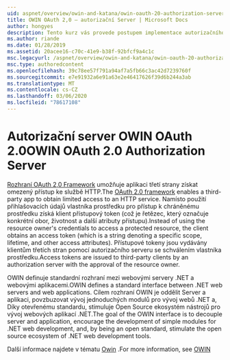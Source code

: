 ```yaml
---
uid: aspnet/overview/owin-and-katana/owin-oauth-20-authorization-server
title: OWIN OAuth 2,0 – autorizační Server | Microsoft Docs
author: hongyes
description: Tento kurz vás provede postupem implementace autorizačního serveru OAuth 2,0 pomocí middlewaru OWIN OAuth. Toto je pokročilý kurz, který pouze outlin...
ms.author: riande
ms.date: 01/28/2019
ms.assetid: 20acee16-c70c-41e9-b38f-92bfcf9a4c1c
msc.legacyurl: /aspnet/overview/owin-and-katana/owin-oauth-20-authorization-server
msc.type: authoredcontent
ms.openlocfilehash: 39c78ee57f791a94af7a5fb66c3ac42d7239760f
ms.sourcegitcommit: e7e91932a6e91a63e2e46417626f39d6b244a3ab
ms.translationtype: MT
ms.contentlocale: cs-CZ
ms.lasthandoff: 03/06/2020
ms.locfileid: "78617108"
---
```

# <a name="owin-oauth-20-authorization-server"></a><span data-ttu-id="c23ea-104">Autorizační server OWIN OAuth 2.0</span><span class="sxs-lookup"><span data-stu-id="c23ea-104">OWIN OAuth 2.0 Authorization Server</span></span>

<span data-ttu-id="c23ea-105">[Rozhraní OAuth 2,0 Framework](http://tools.ietf.org/html/rfc6749) umožňuje aplikaci třetí strany získat omezený přístup ke službě HTTP.</span><span class="sxs-lookup"><span data-stu-id="c23ea-105">The [OAuth 2.0 framework](http://tools.ietf.org/html/rfc6749) enables a third-party app to obtain limited access to an HTTP service.</span></span> <span data-ttu-id="c23ea-106">Namísto použití přihlašovacích údajů vlastníka prostředku pro přístup k chráněnému prostředku získá klient přístupový token (což je řetězec, který označuje konkrétní obor, životnost a další atributy přístupu).</span><span class="sxs-lookup"><span data-stu-id="c23ea-106">Instead of using the resource owner's credentials to access a protected resource, the client obtains an access token (which is a string denoting a specific scope, lifetime, and other access attributes).</span></span> <span data-ttu-id="c23ea-107">Přístupové tokeny jsou vydávány klientům třetích stran pomocí autorizačního serveru se schválením vlastníka prostředku.</span><span class="sxs-lookup"><span data-stu-id="c23ea-107">Access tokens are issued to third-party clients by an authorization server with the approval of the resource owner.</span></span>

<span data-ttu-id="c23ea-108">OWIN definuje standardní rozhraní mezi webovými servery .NET a webovými aplikacemi.</span><span class="sxs-lookup"><span data-stu-id="c23ea-108">OWIN defines a standard interface between .NET web servers and web applications.</span></span> <span data-ttu-id="c23ea-109">Cílem rozhraní OWIN je oddělit Server a aplikaci, povzbuzovat vývoj jednoduchých modulů pro vývoj webů .NET a, Díky otevřenému standardu, stimuluje Open Source ekosystém nástrojů pro vývoj webových aplikací .NET.</span><span class="sxs-lookup"><span data-stu-id="c23ea-109">The goal of the OWIN interface is to decouple server and application, encourage the development of simple modules for .NET web development, and, by being an open standard, stimulate the open source ecosystem of .NET web development tools.</span></span>

<span data-ttu-id="c23ea-110">Další informace najdete v tématu [Owin](http://owin.org/) .</span><span class="sxs-lookup"><span data-stu-id="c23ea-110">For more information, see [OWIN](http://owin.org/)</span></span>
